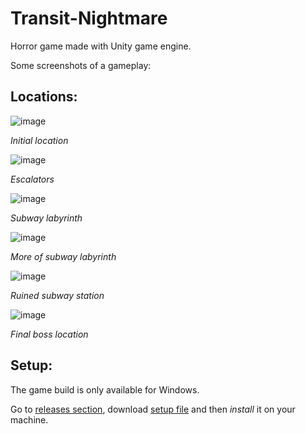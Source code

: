 # Transit-Nightmare
Horror game made with Unity game engine.

Some screenshots of a gameplay:


## Locations:

![image](https://github.com/temaxuck/Transit-Nightmare/assets/90085271/e0331af9-aa3d-4d27-bb90-52043e543a4e)

*Initial location*

![image](https://github.com/temaxuck/Transit-Nightmare/assets/90085271/24ba4d1a-bddd-4791-97ca-4e9eeffbcabc)

*Escalators*

![image](https://github.com/temaxuck/Transit-Nightmare/assets/90085271/52db143d-eaa1-4b57-90fe-b6d51dbb3970)

*Subway labyrinth*

![image](https://github.com/temaxuck/Transit-Nightmare/assets/90085271/7adf1ed8-414b-4d05-b365-e3f592d8987e)

*More of subway labyrinth*

![image](https://github.com/temaxuck/Transit-Nightmare/assets/90085271/e04b6a06-300f-4f80-8bc2-684c6e6f2ced)

*Ruined subway station*

![image](https://github.com/temaxuck/Transit-Nightmare/assets/90085271/ae42daa0-6238-4108-9008-51af1739288f)

*Final boss location*


## Setup:
The game build is only available for Windows.

Go to [releases section](https://github.com/temaxuck/Transit-Nightmare/releases/tag/v0.1.0-prealpha), download [setup file](https://github.com/temaxuck/Transit-Nightmare/releases/download/v0.1.0-prealpha/Transit-Nightmare.Demo.Setup.exe) and then *install* it on your machine.
